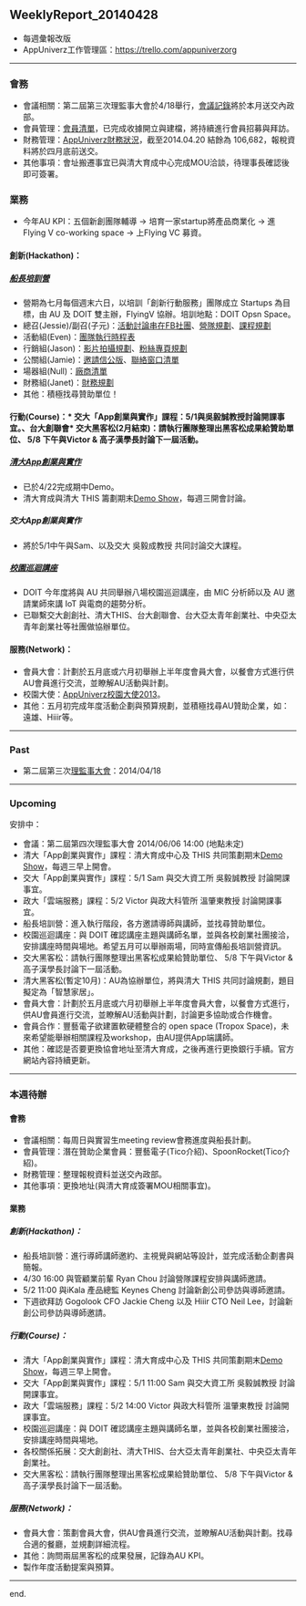 ## WeeklyReport_20140428

* 每週彙報改版
* AppUniverz工作管理區：https://trello.com/appuniverzorg

----------------------------
### 會務
* 會議相關：第二屆第三次理監事大會於4/18舉行，[會議記錄](https://drive.google.com/file/d/0Byfxakd_Uoa5ellVNWRlaEdoNGc/edit?usp=sharing)將於本月送交內政部。
* 會員管理：[會員清單](https://docs.google.com/spreadsheet/ccc?key=0Aq7L8Y46XVAVdHRlWHNPLUdtU1pyR0kyaXdGX2JpRkE&usp=sharing)，已完成收據開立與建檔，將持續進行會員招募與拜訪。
* 財務管理：[AppUniverz財務狀況](http://bit.ly/AU-Finance)，截至2014.04.20 結餘為 106,682，報稅資料將於四月底前送交。
* 其他事項：會址搬遷事宜已與清大育成中心完成MOU洽談，待理事長確認後即可簽署。


### 業務
* 今年AU KPI：五個新創團隊輔導 → 培育一家startup將產品商業化 → 進Flying V co-working space → 上Flying VC 募資。

#### 創新(Hackathon)：
##### [船長培訓營](https://drive.google.com/folderview?id=0B67L8Y46XVAVZ3BrZnNYZHowZU0&usp=sharing)
* 營期為七月每個週末六日，以培訓「創新行動服務」團隊成立 Startups 為目標，由 AU 及 DOIT 雙主辦，FlyingV 協辦。培訓地點：DOIT Opsn Space。
* 總召(Jessie)/副召(子元)：[活動討論串在FB社團](https://www.facebook.com/groups/620587151369113/)、[營隊規劃](https://drive.google.com/file/d/0Byfxakd_Uoa5a0dLaXY4dHZpVUU/edit?usp=sharing)、[課程規劃](https://docs.google.com/document/d/1-eF2kPJvgzysEfOgC-FMrTrmi-VPLEqF66aZqftePp0/edit?usp=sharing)
* 活動組(Even)：[團隊執行時程表](https://docs.google.com/spreadsheet/ccc?key=0AqzCZUZLyeo6dFVGeS1iWkZ0TXA4Y3FpQV9sQUdmYmc&usp=sharing)
* 行銷組(Jason)：[影片拍攝規劃](https://docs.google.com/document/d/1EB6C7EapT57dJY06EaT-q71lgFXyrfghrejXPLA_WV0/edit?usp=sharing)、[粉絲專頁規劃](https://docs.google.com/spreadsheets/d/1uaGcTV1G6GaS0Xnq-I4C8dl4lcr668lr3GNAK6ndFLQ/edit?usp=sharing)
* 公關組(Jamie)：[邀請信公版](https://docs.google.com/document/d/1Wm1CPaOTJFaHTRyueMYkSTjyqZ03u4S3V3lFkl8xQVM/edit?usp=sharing)、[聯絡窗口清單](https://docs.google.com/spreadsheets/d/1wg07tAhZviW51AIBn--G0v0jahCNLHdDpMcNbjqDzrQ/edit?usp=sharing)
* 場器組(Null)：[廠商清單](https://drive.google.com/folderview?id=0B545zp5fvSuuQnl1RmY0TzB2Y1E&usp=sharing)
* 財務組(Janet)：[財務規劃](https://docs.google.com/spreadsheets/d/1d8GmxiNqlX6G1sP-Oi0CchoJBZ5jTebJbuVmrtNhReg/edit?usp=sharing)
* 其他：積極找尋贊助單位！

#### 行動(Course)：* 交大「App創業與實作」課程：5/1與吳毅誠教授討論開課事宜。、台大創聯會* 交大黑客松(2月結束)：請執行團隊整理出黑客松成果給贊助單位、 5/8 下午與Victor & 高子漢學長討論下一屆活動。

##### [清大App創業與實作](https://drive.google.com/folderview?id=0Byfxakd_Uoa5Rmctd3BMSVFCTjg&usp=sharing)
* 已於4/22完成期中Demo。
* 清大育成與清大 THIS 籌劃期末[Demo Show](https://drive.google.com/file/d/0Byfxakd_Uoa5WnFGX0NhcjNVb1E/edit?usp=sharing)，每週三開會討論。

##### 交大App創業與實作
* 將於5/1中午與Sam、以及交大 吳毅成教授 共同討論交大課程。

##### [校園巡迴講座](https://drive.google.com/folderview?id=0Byfxakd_Uoa5R0laNkdQM2xzRlk&usp=sharing)
* DOIT 今年度將與 AU 共同舉辦八場校園巡迴講座，由 MIC 分析師以及 AU 邀請業師來講 IoT 與電商的趨勢分析。
* 已聯繫交大創創社、清大THIS、台大創聯會、台大亞太青年創業社、中央亞太青年創業社等社團做協辦單位。

#### 服務(Network)：
* 會員大會：計劃於五月底或六月初舉辦上半年度會員大會，以餐會方式進行供AU會員進行交流，並瞭解AU活動與計劃。
* 校園大使：[AppUniverz校園大使2013](https://aucampus2013.hackpad.com/)。
* 其他：五月初完成年度活動企劃與預算規劃，並積極找尋AU贊助企業，如：遠雄、Hiiir等。

----------------------------
### Past

* 第二屆第三次[理監事大會](https://drive.google.com/file/d/0Byfxakd_Uoa5ellVNWRlaEdoNGc/edit?usp=sharing)：2014/04/18 

----------------------------
### Upcoming 

安排中：

* 會議：第二屆第四次理監事大會 2014/06/06  14:00 (地點未定)
* 清大「App創業與實作」課程：清大育成中心及 THIS 共同策劃期末[Demo Show](https://drive.google.com/file/d/0Byfxakd_Uoa5WnFGX0NhcjNVb1E/edit?usp=sharing)，每週三早上開會。
* 交大「App創業與實作」課程：5/1 Sam 與交大資工所 吳毅誠教授 討論開課事宜。
* 政大「雲端服務」課程：5/2 Victor 與政大科管所 溫肇東教授 討論開課事宜。
* 船長培訓營：進入執行階段，各方邀請導師與講師，並找尋贊助單位。
* 校園巡迴講座：與 DOIT 確認講座主題與講師名單，並與各校創業社團接洽，安排講座時間與場地。希望五月可以舉辦兩場，同時宣傳船長培訓營資訊。
* 交大黑客松：請執行團隊整理出黑客松成果給贊助單位、 5/8 下午與Victor & 高子漢學長討論下一屆活動。
* 清大黑客松(暫定10月)：AU為協辦單位，將與清大 THIS 共同討論規劃，題目擬定為「智慧家居」。
* 會員大會：計劃於五月底或六月初舉辦上半年度會員大會，以餐會方式進行，供AU會員進行交流，並瞭解AU活動與計劃，討論更多協助或合作機會。
* 會員合作：豐藝電子欲建置軟硬體整合的 open space (Tropox Space)，未來希望能舉辦相關課程及workshop，由AU提供App端講師。
* 其他：確認是否要更換協會地址至清大育成，之後再進行更換銀行手續。官方網站內容持續更新。

----------------------------
### 本週待辦

#### 會務
* 會議相關：每周日與實習生meeting review會務進度與船長計劃。
* 會員管理：潛在贊助企業會員：豐藝電子(Tico介紹)、SpoonRocket(Tico介紹)。
* 財務管理：整理報稅資料並送交內政部。
* 其他事項：更換地址(與清大育成簽署MOU相關事宜)。


#### 業務

##### 創新(Hackathon)：
* 船長培訓營：進行導師講師邀約、主視覺與網站等設計，並完成活動企劃書與簡報。
* 4/30 16:00 與管顧業前輩 Ryan Chou 討論營隊課程安排與講師邀請。
* 5/2 11:00 與iKala 產品總監 Keynes Cheng 討論新創公司參訪與導師邀請。
* 下週欲拜訪 Gogolook CFO Jackie Cheng 以及 Hiiir CTO Neil Lee，討論新創公司參訪與導師邀請。

##### 行動(Course)：
* 清大「App創業與實作」課程：清大育成中心及 THIS 共同策劃期末[Demo Show](https://drive.google.com/file/d/0Byfxakd_Uoa5WnFGX0NhcjNVb1E/edit?usp=sharing)，每週三早上開會。
* 交大「App創業與實作」課程：5/1 11:00 Sam 與交大資工所 吳毅誠教授 討論開課事宜。
* 政大「雲端服務」課程：5/2 14:00 Victor 與政大科管所 溫肇東教授 討論開課事宜。
* 校園巡迴講座：與 DOIT 確認講座主題與講師名單，並與各校創業社團接洽，安排講座時間與場地。
* 各校關係拓展：交大創創社、清大THIS、台大亞太青年創業社、中央亞太青年創業社。
* 交大黑客松：請執行團隊整理出黑客松成果給贊助單位、 5/8 下午與Victor & 高子漢學長討論下一屆活動。


##### 服務(Network)：
* 會員大會：策劃會員大會，供AU會員進行交流，並瞭解AU活動與計劃。找尋合適的餐廳，並規劃詳細流程。
* 其他：詢問兩屆黑客松的成果發展，記錄為AU KPI。
* 製作年度活動提案與預算。

----------------------------
end.
